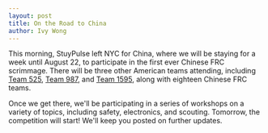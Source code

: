 ```yaml
---
layout: post
title: On the Road to China
author: Ivy Wong
---
```

This morning, StuyPulse left NYC for China, where we will be staying for a week until August 22, to participate in the first ever Chinese FRC scrimmage. There will be three other American teams attending, including [Team 525](http://525swartdogs.org/), <a href="http://www.team987.com/" data-proofer-ignore>Team 987</a>, and [Team 1595](http://www.1595dragons.org/), along with eighteen Chinese FRC teams. 

Once we get there, we'll be participating in a series of workshops on a variety of topics, including safety, electronics, and scouting. Tomorrow, the competition will start! We'll keep you posted on further updates.
